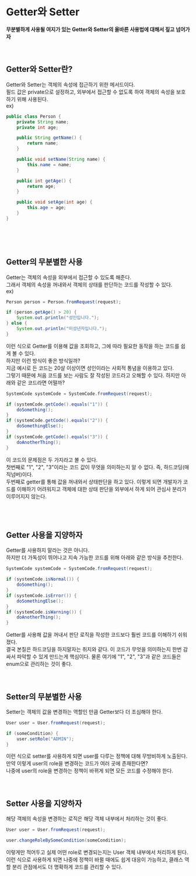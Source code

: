 # Getter와 Setter
**무분별하게 사용될 여지가 있는 Getter와 Setter의 올바른 사용법에 대해서 짚고 넘어가자**
<br/>
<br/>
<br/>
## Getter와 Setter란?
Getter와 Setter는 객체의 속성에 접근하기 위한 메서드이다.  
필드 값은 private으로 설정하고, 외부에서 접근할 수 없도록 하여 객체의 속성을 보호하기 위해 사용된다.  
ex)
```java
public class Person {
    private String name;
    private int age;

    public String getName() {
        return name;
    }

    public void setName(String name) {
        this.name = name;
    }

    public int getAge() {
        return age;
    }

    public void setAge(int age) {
        this.age = age;
    }
}
```

  <br/>
  <br/>
  <br/>

## Getter의 무분별한 사용
Getter는 객체의 속성을 외부에서 접근할 수 있도록 해준다.  
그래서 객체의 속성을 꺼내와서 객체의 상태를 판단하는 코드를 작성할 수 있다.  
ex)
```java
Person person = Person.fromRequest(request);

if (person.getAge() > 20) {
    System.out.println("성인입니다.");
} else {
    System.out.println("미성년자입니다.");
}
```

이런 식으로 Getter를 이용해 값을 조회하고, 그에 따라 필요한 동작을 하는 코드를 쉽게 볼 수 있다.  
하지만 이런 방식이 좋은 방식일까?  
지금 예시로 든 코드는 20살 이상이면 성인이라는 사회적 통념을 이용하고 있다.  
그렇기 때문에 처음 코드를 보는 사람도 잘 작성된 코드라고 오해할 수 있다. 하지만 아래와 같은 코드라면 어떨까?
```java
SystemCode systemCode = SystemCode.fromRequest(request);

if (systemCode.getCode().equals("1")) {
    doSomething();
} 
if (systemCode.getCode().equals("2")) {
    doSomethingElse();
} 
if (systemCode.getCode().equals("3")) {
    doAnotherThing();
}
```
이 코드의 문제점은 두 가지라고 볼 수 있다.  
첫번째로 "1", "2", "3"이라는 코드 값이 무엇을 의미하는지 알 수 없다. 즉, 하드코딩(매직넘버)이다.  
두번째로 getter를 통해 값을 꺼내와서 상태판단을 하고 있다. 이렇게 되면 개발자가 코드를 이해하기 어려워지고 객체에 대한 상태 판단을 외부에서 하게 되어 관심사 분리가 이루어지지 않는다.  
<br/>
<br/>
<br/>
## Getter 사용을 지양하자
Getter를 사용하지 말라는 것은 아니다.  
하지만 더 가독성이 뛰어나고 지속 가능한 코드를 위해 아래와 같은 방식을 추천한다.  
```java
SystemCode systemCode = SystemCode.fromRequest(request);

if (systemCode.isNormal()) {
    doSomething();
}
if (systemCode.isError()) {
    doSomethingElse();
}
if (systemCode.isWarning()) {
    doAnotherThing();
}
```
Getter를 사용해 값을 꺼내서 판단 로직을 작성한 코드보다 훨씬 코드를 이해하기 쉬워졌다.  
결국 본질은 하드코딩을 하지말자는 취지와 같다. 이 코드가 무엇을 의미하는지 한번 감싸서 파악할 수 있게 만드는게 핵심이다. 물론 여기에 "1", "2", "3"과 같은 코드들은 enum으로 관리하는 것이 좋다.
<br/>
<br/>
<br/>
## Setter의 무분별한 사용
Setter는 객체의 값을 변경하는 역할인 만큼 Getter보다 더 조심해야 한다.  
```java
User user = User.fromRequest(request);

if (someCondition) {
    user.setRole("ADMIN");
}
```
이런 식으로 setter를 사용하게 되면 user를 다루는 정책에 대해 무방비하게 노출된다.  
만약 이렇게 user의 role을 변경하는 코드가 여러 곳에 존재한다면?  
나중에 user의 role을 변경하는 정책이 바뀌게 되면 모든 코드를 수정해야 한다.
<br/>
<br/>
<br/>
## Setter 사용을 지양하자
해당 객체의 속성을 변경하는 로직은 해당 객체 내부에서 처리하는 것이 좋다.  
```java
User user = User.fromRequest(request);

user.changeRoleBySomeCondition(someCondition);
```
이렇게만 적어두고 실제 어떤 role로 변경되는지는 User 객체 내부에서 처리하게 된다.  
이런 식으로 사용하게 되면 나중에 정책이 바뀔 때에도 쉽게 대응이 가능하고, 클래스 역할 분리 관점에서도 더 명확하게 코드를 관리할 수 있다.